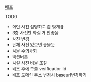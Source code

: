 [배포](https://liebe-website.vercel.app)

TODO

- 메인 사진 설명하고 좀 맞게끔
- 3층 사진만 화질 개 안좋음
- 사진 변경
- 단체 사진 있으면 좋을듯
- 서울 수의사회
- 액션버튼
- 시설 사진 비율 조절
- 배포 후에 구글 verification id
- 배포 도메인 주소 변경시 baseurl변경하기
